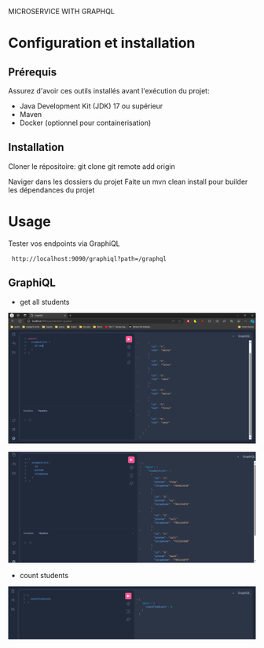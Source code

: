 MICROSERVICE WITH GRAPHQL
# Configuration et installation

##   Prérequis
   
Assurez d'avoir ces outils installés avant l'exécution du projet:

- Java Development Kit (JDK) 17 ou supérieur 
- Maven
- Docker (optionnel pour containerisation)
##  Installation
  Cloner le répositoire:
  git clone git remote add origin 

Naviger dans les dossiers  du projet 
Faite un mvn clean install pour builder les dépendances du projet 


# Usage
Tester vos endpoints via GraphiQL
  ````
   http://localhost:9090/graphiql?path=/graphql
  ````
## GraphiQL

 - get all students 

![img.png](img.png)

![img_2.png](img_2.png)

- count students

![img_1.png](img_1.png)
